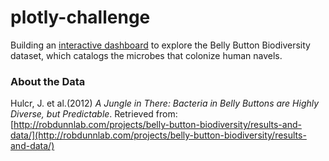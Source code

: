 # plotly-challenge
Building an [interactive dashboard](https://kirpatrick.github.io/plotly-challenge/index.html) to explore the Belly Button Biodiversity dataset, which catalogs the microbes that colonize human navels.

### About the Data
Hulcr, J. et al.(2012) _A Jungle in There: Bacteria in Belly Buttons are Highly Diverse, but Predictable_. Retrieved from: [http://robdunnlab.com/projects/belly-button-biodiversity/results-and-data/](http://robdunnlab.com/projects/belly-button-biodiversity/results-and-data/)
